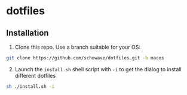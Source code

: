 # dotfiles


## Installation

1. Clone this repo. Use a branch suitable for your OS:

```bash
git clone https://github.com/schowave/dotfiles.git -b macos
```

2. Launch the `install.sh` shell script with `-i` to get the dialog to install different dotfiles

```bash
sh ./install.sh -i
```